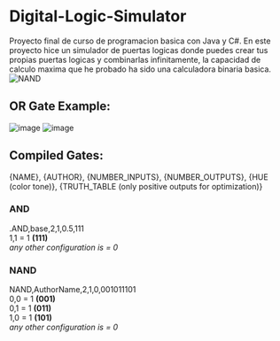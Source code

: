 # Digital-Logic-Simulator
Proyecto final de curso de programacion basica con Java y C#.
En este proyecto hice un simulador de puertas logicas donde puedes crear tus propias puertas logicas y combinarlas infinitamente, la capacidad de calculo maxima que he probado ha sido una calculadora binaria basica.
![NAND](https://github.com/user-attachments/assets/ea3928d7-1057-4b24-addd-f4c33465183d)

## OR Gate Example:
![image](https://github.com/user-attachments/assets/cb853281-26e7-4177-b0c5-9337a082face)
![image](https://github.com/user-attachments/assets/560d9e83-e35a-47db-ad06-62d16c1ce673)
<br>

## Compiled Gates:
{NAME}, {AUTHOR}, {NUMBER_INPUTS}, {NUMBER_OUTPUTS}, {HUE (color tone)}, {TRUTH_TABLE (only positive outputs for optimization)}<br>

### AND
.AND,base,2,1,0.5,111<br>
1,1 = 1 **(111)**<br>
*any other configuration is = 0*<br>

### NAND
NAND,AuthorName,2,1,0,001011101<br>
0,0 = 1 **(001)**<br>
0,1 = 1 **(011)**<br>
1,0 = 1 **(101)**<br>
*any other configuration is = 0*<br>
